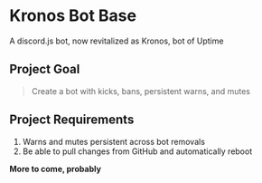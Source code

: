 # Kronos Bot Base
A discord.js bot, now revitalized as Kronos, bot of Uptime

## Project Goal
> Create a bot with kicks, bans, persistent warns, and mutes

## Project Requirements
1. Warns and mutes persistent across bot removals
2. Be able to pull changes from GitHub and automatically reboot

**More to come, probably**